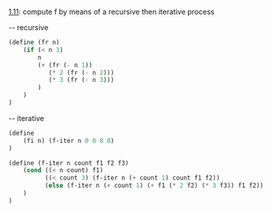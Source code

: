 [1.11](http://mitpress.mit.edu/sicp/full-text/book/book-Z-H-11.html#%_thm_1.11): 
compute f by means of a recursive then iterative process

--
recursive
```scheme
(define (fr n)
    (if (< n 3)
        n
        (+ (fr (- n 1)) 
           (* 2 (fr (- n 2)))
           (* 3 (fr (- n 3)))
        )
    )
)
```

--
iterative
```scheme
(define
    (fi n) (f-iter n 0 0 0 0)
)

(define (f-iter n count f1 f2 f3)
    (cond ((< n count) f1)
          ((< count 3) (f-iter n (+ count 1) count f1 f2))
          (else (f-iter n (+ count 1) (+ f1 (* 2 f2) (* 3 f3)) f1 f2))
    )
)
```

